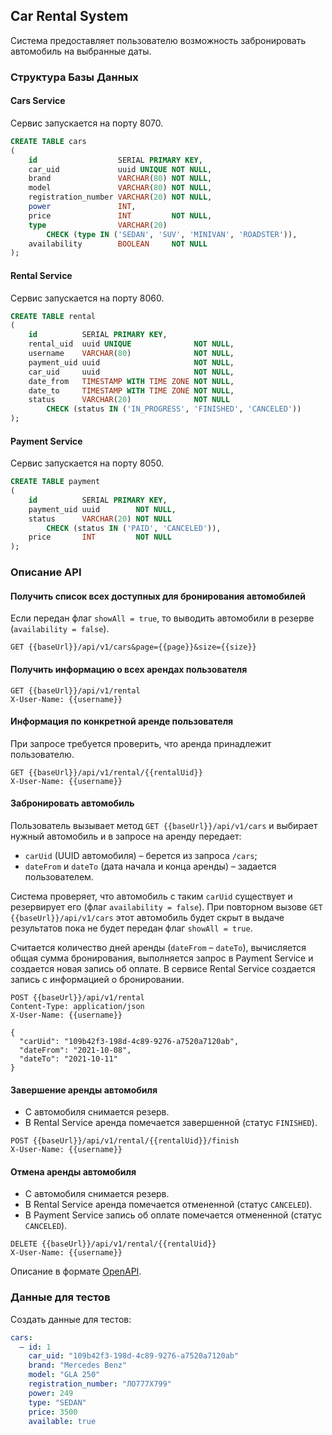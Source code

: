 ## Car Rental System

Система предоставляет пользователю возможность забронировать автомобиль на выбранные даты.

### Структура Базы Данных

#### Cars Service

Сервис запускается на порту 8070.

```sql
CREATE TABLE cars
(
    id                  SERIAL PRIMARY KEY,
    car_uid             uuid UNIQUE NOT NULL,
    brand               VARCHAR(80) NOT NULL,
    model               VARCHAR(80) NOT NULL,
    registration_number VARCHAR(20) NOT NULL,
    power               INT,
    price               INT         NOT NULL,
    type                VARCHAR(20)
        CHECK (type IN ('SEDAN', 'SUV', 'MINIVAN', 'ROADSTER')),
    availability        BOOLEAN     NOT NULL
);
```

#### Rental Service

Сервис запускается на порту 8060.

```sql
CREATE TABLE rental
(
    id          SERIAL PRIMARY KEY,
    rental_uid  uuid UNIQUE              NOT NULL,
    username    VARCHAR(80)              NOT NULL,
    payment_uid uuid                     NOT NULL,
    car_uid     uuid                     NOT NULL,
    date_from   TIMESTAMP WITH TIME ZONE NOT NULL,
    date_to     TIMESTAMP WITH TIME ZONE NOT NULL,
    status      VARCHAR(20)              NOT NULL
        CHECK (status IN ('IN_PROGRESS', 'FINISHED', 'CANCELED'))
);
```

#### Payment Service

Сервис запускается на порту 8050.

```sql
CREATE TABLE payment
(
    id          SERIAL PRIMARY KEY,
    payment_uid uuid        NOT NULL,
    status      VARCHAR(20) NOT NULL
        CHECK (status IN ('PAID', 'CANCELED')),
    price       INT         NOT NULL
);
```

### Описание API

#### Получить список всех доступных для бронирования автомобилей

Если передан флаг `showAll = true`, то выводить автомобили в резерве (`availability = false`).

```http request
GET {{baseUrl}}/api/v1/cars&page={{page}}&size={{size}}
```

#### Получить информацию о всех арендах пользователя

```http request
GET {{baseUrl}}/api/v1/rental
X-User-Name: {{username}}
```

#### Информация по конкретной аренде пользователя

При запросе требуется проверить, что аренда принадлежит пользователю.

```http request
GET {{baseUrl}}/api/v1/rental/{{rentalUid}}
X-User-Name: {{username}}
```

#### Забронировать автомобиль

Пользователь вызывает метод `GET {{baseUrl}}/api/v1/cars` и выбирает нужный автомобиль и в запросе на аренду передает:

* `carUid` (UUID автомобиля) – берется из запроса `/cars`;
* `dateFrom` и `dateTo` (дата начала и конца аренды) – задается пользователем.

Система проверяет, что автомобиль с таким `carUid` существует и резервирует его (флаг `availability = false`). При
повторном вызове `GET {{baseUrl}}/api/v1/cars` этот автомобиль будет скрыт в выдаче результатов пока не будет передан
флаг `showAll = true`.

Считается количество дней аренды (`dateFrom` – `dateTo`), вычисляется общая сумма бронирования, выполняется запрос в
Payment Service и создается новая запись об оплате. В сервисе Rental Service создается запись с информацией о
бронировании.

```http request
POST {{baseUrl}}/api/v1/rental
Content-Type: application/json
X-User-Name: {{username}}

{
  "carUid": "109b42f3-198d-4c89-9276-a7520a7120ab",
  "dateFrom": "2021-10-08",
  "dateTo": "2021-10-11"
}
```

#### Завершение аренды автомобиля

* С автомобиля снимается резерв.
* В Rental Service аренда помечается завершенной (статус `FINISHED`).

```http request
POST {{baseUrl}}/api/v1/rental/{{rentalUid}}/finish
X-User-Name: {{username}}
```

#### Отмена аренды автомобиля

* С автомобиля снимается резерв.
* В Rental Service аренда помечается отмененной (статус `CANCELED`).
* В Payment Service запись об оплате помечается отмененной (статус `CANCELED`).

```http request
DELETE {{baseUrl}}/api/v1/rental/{{rentalUid}}
X-User-Name: {{username}}
```

Описание в формате [OpenAPI](%5Binst%5D%5Bv3%5D%20Car%20Rental%20System.yml).

### Данные для тестов

Создать данные для тестов:

```yaml
cars:
  – id: 1
    car_uid: "109b42f3-198d-4c89-9276-a7520a7120ab"
    brand: "Mercedes Benz"
    model: "GLA 250"
    registration_number: "ЛО777Х799"
    power: 249
    type: "SEDAN"
    price: 3500
    available: true
```